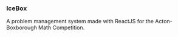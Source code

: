 ### IceBox

A problem management system made with ReactJS for the Acton-Boxborough Math Competition.
